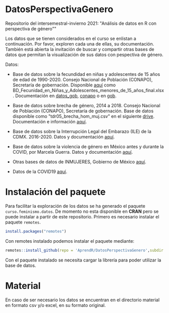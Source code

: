 # DatosPerspectivaGenero
Repositorio del intersemestral-invierno 2021: "Análisis de datos en R con perspectiva de género""

Los datos que se tienen considerados en el curso se enlistan a continuación. Por favor, exploren cada una de ellas, su documentación. También está abierta la invitación de buscar y compartir otras bases de datos que permitan la visualización de sus datos con pespectiva de género. 

Datos:
- Base de datos sobre la fecundidad en niñas y adolescentes de 15 años de edad de 1990-2020. Consejo Nacional de Población (CONAPO), Secretaría de gobernación. Disponible [aquí](https://drive.google.com/drive/folders/1c5aLw8Tddl_heuR-r9AaTuCB5NVrZvbL?usp=sharing) como BD_Fecunidad_en_Niñas_y_Adolescentes_menores_de_15_años_final.xlsx.
Documentación en [datos_gob](https://datos.gob.mx/busca/dataset/salud-sexual-y-reproductiva/resource/9b319164-181f-4da2-a935-604c9be4b156), [conapo](http://www.conapo.gob.mx/work/models/CONAPO/perfiles_salud_reproductiva_estados/Perfiles_SR_15_MX.pdf) o en [gob](https://www.gob.mx/conapo/documentos/fecundidad-en-ninas-y-adolescentes-de-10-a-14-anos).


- Base de datos sobre brecha de género, 2014 a 2018. Consejo Nacional de Población (CONAPO), Secretaría de gobernación.
Base de datos disponible como "tdr05_brecha_hom_muj.csv" en el siguiente [drive](https://drive.google.com/drive/folders/1c5aLw8Tddl_heuR-r9AaTuCB5NVrZvbL?usp=sharing).
Documentación e información [aquí](https://www.gob.mx/segob/prensa/presenta-conapo-publicacion-interseccionalidad-de-las-desigualdades-de-genero-en-mexico-un-analisis-para-el-seguimiento-de-los-ods).

- Base de datos sobre la Interrupción Legal del Embarazo (ILE) de la CDMX. 2016-2020.
Datos y documentación [aquí](https://datos.cdmx.gob.mx/dataset/interrupcion-legal-del-embarazo).


- Base de datos sobre la violencia de género en México antes y durante la COVID, por Marcela Guerra.
Datos y documentación [aquí](https://github.com/MarcelaGuerra/violencia_familiar_covidmx).

- Otras bases de datos de INMUJERES, Gobierno de México [aquí](https://www.gob.mx/inmujeres/es/articulos/datos-abiertos-inmujeres?idiom=es#:~:text=La%20iniciativa%20de%20Datos%20Abiertos,de%20debate%20y%20participaci%C3%B3n%20ciudadana).

- Datos de la COVID19 [aquí](https://www.gob.mx/salud/documentos/datos-abiertos-152127).

# Instalación del paquete

Para facilitar la exploración de los datos se ha generado el paquete `curso.feminismo.datos`. De momento no esta disponible
en **CRAN** pero se puede instalar a partir de este repositorio. Primero es necesario instalar el paquete `remotes`.

```r
install.packages("remotes")
```

Con remotes instalado podemos instalar el paquete mediante:

```r
remotes::install_github(repo = 'AprendR/DatosPerspectivaGenero',subdir = 'curso.feminismo.datos')
```

Con el paquete instalado se necesita cargar la librería para poder utilizar la base de datos.

# Material

En caso de ser necesario los datos se encuentran en el directorio material en formato csv y/o excel, en su formato original.
